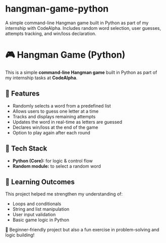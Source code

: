 # hangman-game-python
A simple command-line Hangman game built in Python as part of my internship with CodeAlpha. Includes random word selection, user guesses, attempts tracking, and win/loss declaration.
# 🎮 Hangman Game (Python)

This is a simple **command-line Hangman game** built in Python as part of my internship tasks at **CodeAlpha**.

## 🔹 Features

* Randomly selects a word from a predefined list
* Allows users to guess one letter at a time
* Tracks and displays remaining attempts
* Updates the word in real-time as letters are guessed
* Declares win/loss at the end of the game
* Option to play again after each round

## 🔹 Tech Stack

* **Python (Core):** for logic & control flow
* **Random module:** to select a random word

## 🔹 Learning Outcomes

This project helped me strengthen my understanding of:

* Loops and conditionals
* String and list manipulation
* User input validation
* Basic game logic in Python

🚀 Beginner-friendly project but also a fun exercise in problem-solving and logic building!
